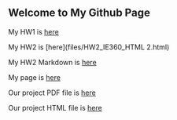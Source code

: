 ## Welcome to My Github Page
My HW1 is [here](files/IE360-HW1.html)

My HW2 is [here](files/HW2_IE360_HTML 2.html)

My HW2 Markdown is [here](files/IE360_HW2.Rmd)

My page is [here](https://bu-ie-360.github.io/spring22-gozdeaygun/)

Our project PDF file is [here](files/IE360_PROJECT_REPORT_FINAL.pdf)

Our project HTML file is [here](files/IE360_PROJECT_REPORT_Final.html)
